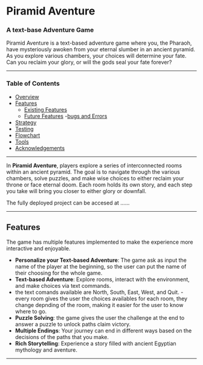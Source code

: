 # Piramid Aventure 

### A text-base Adventure Game

Piramid Aventure is a text-based adventure game where you, the Pharaoh, have mysteriously awoken from your eternal slumber in an ancient pyramid. As you explore various chambers, your choices will determine your fate. Can you reclaim your glory, or will the gods seal your fate forever?



---

### Table of Contents

- [Overview](#overview)
- [Features](#features)
    - [Existing Features](#existing-features)
    - [Future Features](#future-features)
-[bugs and Errors](#bugs-and-erros)
- [Strategy](#strategy)
- [Testing](#testing)
- [Flowchart](#flowcharts)
- [Tools](#tools)
- [Acknowledgements](#acknowledgements)




---
In **Piramid Aventure**, players explore a series of interconnected rooms within an ancient pyramid. The goal is to navigate through the various chambers, solve puzzles, and make wise choices to either reclaim your throne or face eternal doom. Each room holds its own story, and each step you take will bring you closer to either glory or downfall.

The fully deployed project can be accesed at ......

---

## Features

The game has multiple features implemented  to make the experience more interactive and enjoyable.
- **Personalize your Text-based Adventure**: The game ask as input the name of the player at the beginning, so the user can put the name of their choosing for the whole game.
- **Text-based Adventure**: Explore rooms, interact with the environment, and make choices via text commands.
- the text comands available are North, South, East, West, and Quit.
-every room gives the user the choices availables for each room, they change depnding of the room, making it easier for the user to know where to go.
- **Puzzle Solving**: the game gives the user the challenge at the end to answer a puzzle to unlock paths claim victory.
- **Multiple Endings**: Your journey can end in different ways based on the decisions of the paths that you make.
- **Rich Storytelling**: Experience a story filled with ancient Egyptian mythology and aventure.

---



